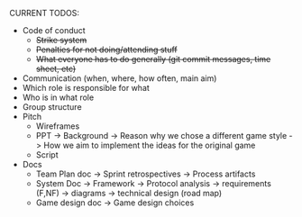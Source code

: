 CURRENT TODOS:
- Code of conduct
  * ~~Strike system~~
  * ~~Penalties for not doing/attending stuff~~
  * ~~What everyone has to do generally (git commit messages, time sheet, etc)~~
- Communication (when, where, how often, main aim)
- Which role is responsible for what
- Who is in what role
- Group structure
- Pitch
  * Wireframes
  * PPT
    -> Background
    -> Reason why we chose a different game style
    -> How we aim to implement the ideas for the original game
  * Script
- Docs
  * Team Plan doc
    -> Sprint retrospectives
    -> Process artifacts
  * System Doc
    -> Framework
    -> Protocol analysis
    -> requirements (F,NF)
    -> diagrams
    -> technical design (road map)
  * Game design doc
    -> Game design choices